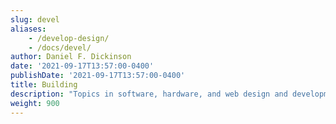 ```yaml
---
slug: devel
aliases:
    - /develop-design/
    - /docs/devel/
author: Daniel F. Dickinson
date: '2021-09-17T13:57:00-0400'
publishDate: '2021-09-17T13:57:00-0400'
title: Building
description: "Topics in software, hardware, and web design and development"
weight: 900
---
```

